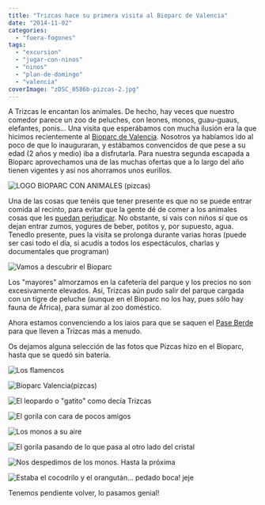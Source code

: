 ```yaml
---
title: "Trizcas hace su primera visita al Bioparc de Valencia"
date: "2014-11-02"
categories:
  - "fuera-fogones"
tags:
  - "excursion"
  - "jugar-con-ninos"
  - "ninos"
  - "plan-de-domingo"
  - "valencia"
coverImage: "zDSC_0586b-pizcas-2.jpg"
---
```


A Trizcas le encantan los animales. De hecho, hay veces que nuestro comedor parece un zoo de peluches, con leones, monos, guau-guaus, elefantes, ponis... Una visita que esperábamos con mucha ilusión era la que hicimos recientemente al [Bioparc de Valencia](http://www.bioparcvalencia.es/ "Bioparc de Valencia"). Nosotros ya habíamos ido al poco de que lo inauguraran, y estábamos convencidos de que pese a su edad (2 años y medio) iba a disfrutarla. Para nuestra segunda escapada a Bioparc aprovechamos una de las muchas ofertas que a lo largo del año tienen vigentes y así nos ahorramos unos eurillos.

![LOGO BIOPARC CON ANIMALES (pizcas)](images/LOGO-BIOPARC-CON-ANIMALES-pizcas.jpg)

Una de las cosas que tenéis que tener presente es que no se puede entrar comida al recinto, para evitar que la gente dé de comer a los animales cosas que les [puedan perjudicar](http://www.bioparcvalencia.es/informacion-al-visitante/normas-de-la-visita/ "Normas de visita"). No obstante, si vais con niños sí que os dejan entrar zumos, yogures de beber, potitos y, por supuesto, agua. Tenedlo presente, pues la visita se prolonga durante varias horas (puede ser casi todo el día, si acudís a todos los espectáculos, charlas y documentales que programan)

![Vamos a descubrir el Bioparc](images/zDSC_0517-pizcas1.jpg)

Los "mayores" almorzamos en la cafetería del parque y los precios no son excesivamente elevados. Así, Trizcas aún pudo salir del parque cargada con un tigre de peluche (aunque en el Bioparc no los hay, pues sólo hay fauna de África), para sumar al zoo doméstico.

Ahora estamos convenciendo a los iaios para que se saquen el [Pase Berde](http://www.bioparcvalencia.es/entrada-berde/ "Pase Berde") para que lleven a Trizcas más a menudo.

Os dejamos alguna selección de las fotos que Pizcas hizo en el Bioparc, hasta que se quedó sin batería.

![Los flamencos](images/zDSC_0510-pizcas1.jpg)

![Bioparc Valencia(pizcas)](images/zDSC_0546-pizcas1-680x1024.jpg)

![El leopardo o "gatito" como decía Trizcas](images/zDSC_0555-pizcas1.jpg)

![El gorila con cara de pocos amigos](images/zDSC_0584-pizcas1.jpg)

![Los monos a su aire](images/zDSC_0564-pizcas1.jpg)

![El gorila pasando de lo que pasa al otro lado del cristal](images/zDSC_0586b-pizcas-2.jpg)

![Nos despedimos de los monos. Hasta la próxima](images/zDSC_0604-pizcas1.jpg)

![Estaba el cocodrilo y el orangután... pedado boca! jeje](images/zDSC_0601-pizcas1.jpg)

Tenemos pendiente volver, lo pasamos genial!
